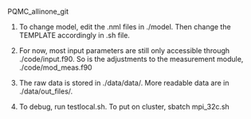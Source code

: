 PQMC_allinone_git

1. To change model, edit the .nml files in ./model. 
Then change the TEMPLATE accordingly in .sh file.

2. For now, most input parameters are still only accessible through ./code/input.f90.
So is the adjustments to the measurement module, ./code/mod_meas.f90

3. The raw data is stored in ./data/data/.
More readable data are in ./data/out_files/.

4. To debug, run testlocal.sh. To put on cluster, sbatch mpi_32c.sh
